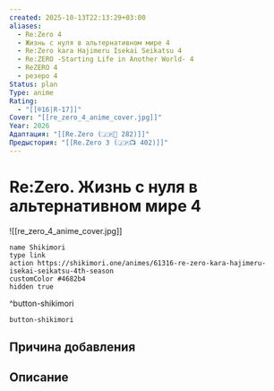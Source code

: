 ```yaml
---
created: 2025-10-13T22:13:29+03:00
aliases:
  - Re:Zero 4
  - Жизнь с нуля в альтернативном мире 4
  - Re:Zero kara Hajimeru Isekai Seikatsu 4
  - Re:ZERO -Starting Life in Another World- 4
  - ReZERO 4
  - резеро 4
Status: plan
Type: anime
Rating:
  - "[[®️16|R-17]]"
Cover: "[[re_zero_4_anime_cover.jpg]]"
Year: 2026
Адаптация: "[[Re.Zero (🇯🇵📘 282)]]"
Предыстория: "[[Re.Zero 3 (🇯🇵📺 402)]]"
---
```


# Re:Zero. Жизнь с нуля в альтернативном мире 4

![[re_zero_4_anime_cover.jpg]]



```button
name Shikimori
type link
action https://shikimori.one/animes/61316-re-zero-kara-hajimeru-isekai-seikatsu-4th-season
customColor #4682b4
hidden true
```
^button-shikimori





`button-shikimori`

## Причина добавления




## Описание


